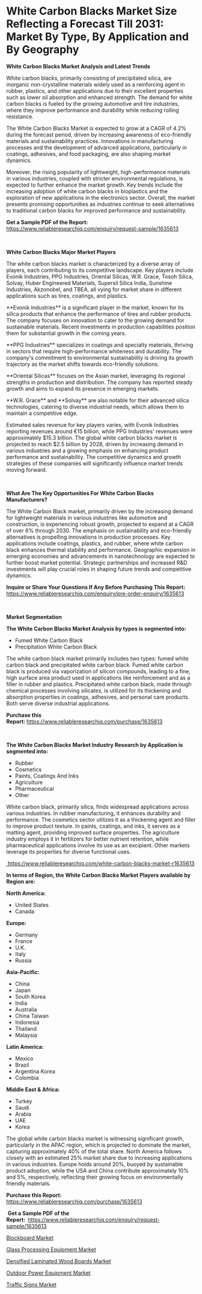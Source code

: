 <p><h1>White Carbon Blacks Market Size Reflecting a Forecast Till 2031: Market By Type, By Application and By Geography</h1></p><p><strong>White Carbon Blacks Market Analysis and Latest Trends</strong></p>
<p><p>White carbon blacks, primarily consisting of precipitated silica, are inorganic non-crystalline materials widely used as a reinforcing agent in rubber, plastics, and other applications due to their excellent properties such as lower oil absorption and enhanced strength. The demand for white carbon blacks is fueled by the growing automotive and tire industries, where they improve performance and durability while reducing rolling resistance.</p><p>The White Carbon Blacks Market is expected to grow at a CAGR of 4.2% during the forecast period, driven by increasing awareness of eco-friendly materials and sustainability practices. Innovations in manufacturing processes and the development of advanced applications, particularly in coatings, adhesives, and food packaging, are also shaping market dynamics.</p><p>Moreover, the rising popularity of lightweight, high-performance materials in various industries, coupled with stricter environmental regulations, is expected to further enhance the market growth. Key trends include the increasing adoption of white carbon blacks in bioplastics and the exploration of new applications in the electronics sector. Overall, the market presents promising opportunities as industries continue to seek alternatives to traditional carbon blacks for improved performance and sustainability.</p></p>
<p><strong>Get a Sample PDF of the Report:&nbsp;</strong> <a href="https://www.reliableresearchiq.com/enquiry/request-sample/1635613?utm_campaign=1123&utm_medium=2&utm_source=Github&utm_content=ia&utm_term=17112024&utm_id=white-carbon-blacks">https://www.reliableresearchiq.com/enquiry/request-sample/1635613</a></p>
<p>&nbsp;</p>
<p><strong>White Carbon Blacks Major Market Players</strong></p>
<p><p>The white carbon blacks market is characterized by a diverse array of players, each contributing to its competitive landscape. Key players include Evonik Industries, PPG Industries, Oriental Silicas, W.R. Grace, Tosoh Silica, Solvay, Huber Engineered Materials, Supersil Silica India, Sunshine Industries, Akzonobel, and TBEA, all vying for market share in different applications such as tires, coatings, and plastics.</p><p>**Evonik Industries** is a significant player in the market, known for its silica products that enhance the performance of tires and rubber products. The company focuses on innovation to cater to the growing demand for sustainable materials. Recent investments in production capabilities position them for substantial growth in the coming years.</p><p>**PPG Industries** specializes in coatings and specialty materials, thriving in sectors that require high-performance whiteness and durability. The company's commitment to environmental sustainability is driving its growth trajectory as the market shifts towards eco-friendly solutions.</p><p>**Oriental Silicas** focuses on the Asian market, leveraging its regional strengths in production and distribution. The company has reported steady growth and aims to expand its presence in emerging markets.</p><p>**W.R. Grace** and **Solvay** are also notable for their advanced silica technologies, catering to diverse industrial needs, which allows them to maintain a competitive edge.</p><p>Estimated sales revenue for key players varies, with Evonik Industries reporting revenues around €15 billion, while PPG Industries' revenues were approximately $15.3 billion. The global white carbon blacks market is projected to reach $2.5 billion by 2028, driven by increasing demand in various industries and a growing emphasis on enhancing product performance and sustainability. The competitive dynamics and growth strategies of these companies will significantly influence market trends moving forward.</p></p>
<p>&nbsp;</p>
<p><strong>What Are The Key Opportunities For White Carbon Blacks Manufacturers?</strong></p>
<p><p>The White Carbon Black market, primarily driven by the increasing demand for lightweight materials in various industries like automotive and construction, is experiencing robust growth, projected to expand at a CAGR of over 6% through 2030. The emphasis on sustainability and eco-friendly alternatives is propelling innovations in production processes. Key applications include coatings, plastics, and rubber, where white carbon black enhances thermal stability and performance. Geographic expansion in emerging economies and advancements in nanotechnology are expected to further boost market potential. Strategic partnerships and increased R&D investments will play crucial roles in shaping future trends and competitive dynamics.</p></p>
<p><strong>Inquire or Share Your Questions If Any Before Purchasing This Report:</strong> <a href="https://www.reliableresearchiq.com/enquiry/pre-order-enquiry/1635613?utm_campaign=1123&utm_medium=2&utm_source=Github&utm_content=ia&utm_term=17112024&utm_id=white-carbon-blacks">https://www.reliableresearchiq.com/enquiry/pre-order-enquiry/1635613</a></p>
<p>&nbsp;</p>
<p><strong>Market Segmentation</strong></p>
<p><strong>The White Carbon Blacks Market Analysis by types is segmented into:</strong></p>
<p><ul><li>Fumed White Carbon Black</li><li>Precipitation White Carbon Black</li></ul></p>
<p><p>The white carbon black market primarily includes two types: fumed white carbon black and precipitated white carbon black. Fumed white carbon black is produced via vaporization of silicon compounds, leading to a fine, high surface area product used in applications like reinforcement and as a filler in rubber and plastics. Precipitated white carbon black, made through chemical processes involving silicates, is utilized for its thickening and absorption properties in coatings, adhesives, and personal care products. Both serve diverse industrial applications.</p></p>
<p><strong>Purchase this Report:&nbsp;</strong><a href="https://www.reliableresearchiq.com/purchase/1635613?utm_campaign=1123&utm_medium=2&utm_source=Github&utm_content=ia&utm_term=17112024&utm_id=white-carbon-blacks">https://www.reliableresearchiq.com/purchase/1635613</a></p>
<p>&nbsp;</p>
<p><strong>The White Carbon Blacks Market Industry Research by Application is segmented into:</strong></p>
<p><ul><li>Rubber</li><li>Cosmetics</li><li>Paints, Coatings And Inks</li><li>Agriculture</li><li>Pharmaceutical</li><li>Other</li></ul></p>
<p><p>White carbon black, primarily silica, finds widespread applications across various industries. In rubber manufacturing, it enhances durability and performance. The cosmetics sector utilizes it as a thickening agent and filler to improve product texture. In paints, coatings, and inks, it serves as a matting agent, providing improved surface properties. The agriculture industry employs it in fertilizers for better nutrient retention, while pharmaceutical applications involve its use as an excipient. Other markets leverage its properties for diverse functional uses.</p></p>
<p><a href="https://www.reliableresearchiq.com/white-carbon-blacks-market-r1635613?utm_campaign=1123&utm_medium=2&utm_source=Github&utm_content=ia&utm_term=17112024&utm_id=white-carbon-blacks">&nbsp;https://www.reliableresearchiq.com/white-carbon-blacks-market-r1635613</a></p>
<p><strong>In terms of Region, the White Carbon Blacks Market Players available by Region are:</strong></p>
<p>
    <p> <strong> North America: </strong>
        <ul>
            <li>United States</li>
            <li>Canada</li>
        </ul>
        </p> 
    <p> <strong> Europe: </strong>
        <ul>
            <li>Germany</li>
            <li>France</li>
            <li>U.K.</li>
            <li>Italy</li>
            <li>Russia</li>
        </ul>
        </p> 
    <p> <strong> Asia-Pacific: </strong>
        <ul>
            <li>China</li>
            <li>Japan</li>
            <li>South Korea</li>
            <li>India</li>
            <li>Australia</li>
            <li>China Taiwan</li>
            <li>Indonesia</li>
            <li>Thailand</li>
            <li>Malaysia</li>
        </ul>
        </p> 
    <p> <strong> Latin America: </strong>
        <ul>
            <li>Mexico</li>
            <li>Brazil</li>
            <li>Argentina Korea</li>
            <li>Colombia</li>
        </ul>
        </p> 
    <p> <strong> Middle East & Africa: </strong>
        <ul>
            <li>Turkey</li>
            <li>Saudi</li>
            <li>Arabia</li>
            <li>UAE</li>
            <li>Korea</li>
        </ul>
    </p>
    </p>
<p><p>The global white carbon blacks market is witnessing significant growth, particularly in the APAC region, which is projected to dominate the market, capturing approximately 40% of the total share. North America follows closely with an estimated 25% market share due to increasing applications in various industries. Europe holds around 20%, buoyed by sustainable product adoption, while the USA and China contribute approximately 10% and 5%, respectively, reflecting their growing focus on environmentally friendly materials.</p></p>
<p><strong>Purchase this Report: </strong><a href="https://www.reliableresearchiq.com/purchase/1635613?utm_campaign=1123&utm_medium=2&utm_source=Github&utm_content=ia&utm_term=17112024&utm_id=white-carbon-blacks">https://www.reliableresearchiq.com/purchase/1635613</a></p>
<p>&nbsp;<strong>Get a Sample PDF of the Report:&nbsp;&nbsp;</strong><a href="https://www.reliableresearchiq.com/enquiry/request-sample/1635613?utm_campaign=1123&utm_medium=2&utm_source=Github&utm_content=ia&utm_term=17112024&utm_id=white-carbon-blacks">https://www.reliableresearchiq.com/enquiry/request-sample/1635613</a></p>
<p><strong></strong></p>
<p><p><a href="https://issuu.com/reportprime-2/docs/blockboard-market-size-2030.pptx_4fdcac15cfc4a3?utm_campaign=1123&utm_medium=2&utm_source=Github&utm_content=ia&utm_term=17112024&utm_id=white-carbon-blacks">Blockboard Market</a></p><p><a href="https://www.linkedin.com/pulse/global-glass-processing-equipment-market-opportunities-w7k0e?utm_campaign=1123&utm_medium=2&utm_source=Github&utm_content=ia&utm_term=17112024&utm_id=white-carbon-blacks">Glass Processing Equipment Market</a></p><p><a href="https://issuu.com/reportprime-2/docs/densified-laminated-wood-boards-mar_2b80fd967e2f60?utm_campaign=1123&utm_medium=2&utm_source=Github&utm_content=ia&utm_term=17112024&utm_id=white-carbon-blacks">Densified Laminated Wood Boards Market</a></p><p><a href="https://www.linkedin.com/pulse/outdoor-power-equipment-value-chain-analysis-from-raw-enfke?utm_campaign=1123&utm_medium=2&utm_source=Github&utm_content=ia&utm_term=17112024&utm_id=white-carbon-blacks">Outdoor Power Equipment Market</a></p><p><a href="https://www.linkedin.com/pulse/traffic-signs-market-share-analysis-growth-trends-padre?utm_campaign=1123&utm_medium=2&utm_source=Github&utm_content=ia&utm_term=17112024&utm_id=white-carbon-blacks">Traffic Signs Market</a></p></p>